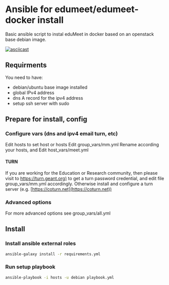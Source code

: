 
# Ansible for edumeet/edumeet-docker install

Basic ansible script to instal eduMeet in docker based on an openstack base debian image.

[![asciicast](https://asciinema.org/a/311365.svg)](https://asciinema.org/a/311365)

## Requirments

You need to have:

* debian/ubuntu base image installed
* global IPv4 address
* dns A record for the ipv4 address
* setup ssh server with sudo

## Prepare for install, config

### Configure vars (dns and ipv4 email turn, etc)

Edit hosts to set host or hosts
Edit group_vars/mm.yml
Rename according your hosts, and Edit host_vars/meet.yml

#### TURN

If you are working for the Education or Research community,
then please visit to [https://turn.geant.org)](https://turn.geant.org)
 to get a turn password credential,
 and edit file group_vars/mm.yml accordingly.
Otherwise install and configure a turn server (e.g. [https://coturn.net](https://coturn.net))

### Advanced options

For more advanced options see group_vars/all.yml

## Install

### Install ansible external roles

```bash
ansible-galaxy install -r requirements.yml
```

### Run setup playbook

```bash
ansible-playbook -i hosts -u debian playbook.yml
```
